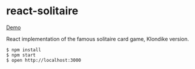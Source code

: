 # react-solitaire

[Demo](http://gcedo.github.io/react-solitaire/dist/index.html)

React implementation of the famous solitaire card game, Klondike version. 

```
$ npm install 
$ npm start
$ open http://localhost:3000
```
